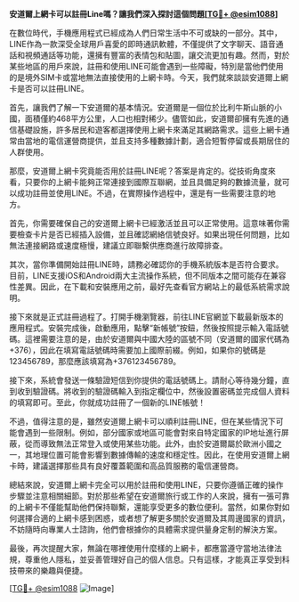 **安道爾上網卡可以註冊Line嗎？讓我們深入探討這個問題[[TG💪+ @esim1088](https://t.me/s/esim1088)]**

在數位時代，手機應用程式已經成為人們日常生活中不可或缺的一部分。其中，LINE作為一款深受全球用戶喜愛的即時通訊軟體，不僅提供了文字聊天、語音通話和視頻通話等功能，還擁有豐富的表情包和貼圖，讓交流更加有趣。然而，對於某些地區的用戶來說，註冊和使用LINE可能會遇到一些障礙，特別是當他們使用的是境外SIM卡或當地無法直接使用的上網卡時。今天，我們就來談談安道爾上網卡是否可以註冊LINE。

首先，讓我們了解一下安道爾的基本情況。安道爾是一個位於比利牛斯山脈的小國，面積僅約468平方公里，人口也相對稀少。儘管如此，安道爾卻擁有先進的通信基礎設施，許多居民和遊客都選擇使用上網卡來滿足其網路需求。這些上網卡通常由當地的電信運營商提供，並且支持多種數據計劃，適合短暫停留或長期居住的人群使用。

那麼，安道爾上網卡究竟能否用於註冊LINE呢？答案是肯定的。從技術角度來看，只要你的上網卡能夠正常連接到國際互聯網，並且具備足夠的數據流量，就可以成功註冊並使用LINE。不過，在實際操作過程中，還是有一些需要注意的地方。

首先，你需要確保自己的安道爾上網卡已經激活並且可以正常使用。這意味著你需要檢查卡片是否已經插入設備，並且確認網絡信號良好。如果出現任何問題，比如無法連接網路或速度極慢，建議立即聯繫供應商進行故障排查。

其次，當你準備開始註冊LINE時，請務必確認你的手機系統版本是否符合要求。目前，LINE支援iOS和Android兩大主流操作系統，但不同版本之間可能存在兼容性差異。因此，在下載和安裝應用之前，最好先查看官方網站上的最低系統需求說明。

接下來就是正式註冊過程了。打開手機瀏覽器，前往LINE官網並下載最新版本的應用程式。安裝完成後，啟動應用，點擊“新帳號”按鈕，然後按照提示輸入電話號碼。這裡需要注意的是，由於安道爾與中國大陸的區號不同（安道爾的國家代碼為+376），因此在填寫電話號碼時需要加上國際前綴。例如，如果你的號碼是123456789，那麼應該填寫為+376123456789。

接下來，系統會發送一條驗證短信到你提供的電話號碼上。請耐心等待幾分鐘，直到收到驗證碼。將收到的驗證碼輸入到指定欄位中，然後設置密碼並完成個人資料的填寫即可。至此，你就成功註冊了一個新的LINE帳號！

不過，值得注意的是，雖然安道爾上網卡可以順利註冊LINE，但在某些情況下可能會遇到一些限制。例如，部分國家或地區可能會對來自特定國家的IP地址進行屏蔽，從而導致無法正常登入或使用某些功能。此外，由於安道爾屬於歐洲小國之一，其地理位置可能會影響到數據傳輸的速度和穩定性。因此，在使用安道爾上網卡時，建議選擇那些具有良好覆蓋範圍和高品質服務的電信運營商。

總結來說，安道爾上網卡完全可以用於註冊和使用LINE，只要你遵循正確的操作步驟並注意相關細節。對於那些希望在安道爾旅行或工作的人來說，擁有一張可靠的上網卡不僅能幫助他們保持聯繫，還能享受更多的數位便利。當然，如果你對如何選擇合適的上網卡感到困惑，或者想了解更多關於安道爾及其周邊國家的資訊，不妨隨時向專業人士諮詢，他們會根據你的具體需求提供量身定制的解決方案。

最後，再次提醒大家，無論在哪裡使用什麼樣的上網卡，都應當遵守當地法律法規，尊重他人隱私，並妥善管理好自己的個人信息。只有這樣，才能真正享受到科技帶來的樂趣與便捷。

[[TG💪+ @esim1088](https://t.me/s/esim1088) ![Image](https://i.postimg.cc/4NQfJmqS/Snipaste-2025-05-13-00-14-12.png)]